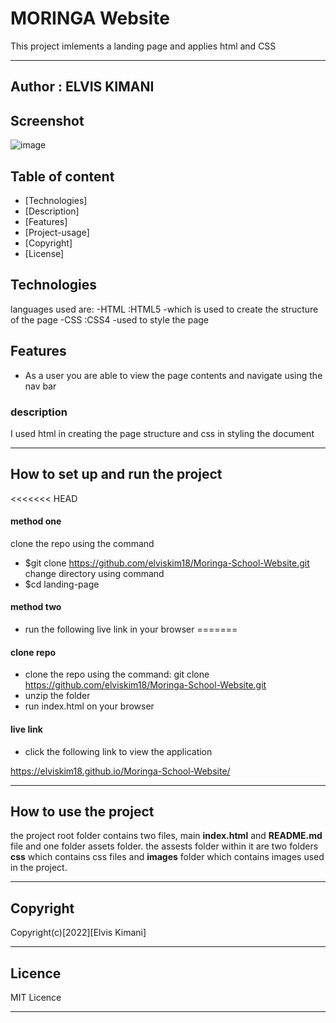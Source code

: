 # MORINGA Website
This project imlements a landing page and applies html and CSS
***

## Author : ELVIS KIMANI

## Screenshot
![image](/Assets/images/****)

## Table of content
- [Technologies]
- [Description]
- [Features]
- [Project-usage]
- [Copyright]
- [License]

## Technologies

 languages used are:
 -HTML :HTML5 -which is used to create the structure of the page
 -CSS :CSS4 -used to style the page

 ## Features 
 * As a user you are able to view the page contents and navigate using the nav bar

### description
I used html in creating the page structure and css in styling the document

***
## How to set up and run the project

<<<<<<< HEAD
#### method one
clone the repo using the command
- $git clone https://github.com/elviskim18/Moringa-School-Website.git
change directory using command
- $cd landing-page

#### method two
 - run the following live link in your browser 
=======
#### clone repo 
* clone the repo using the command: git clone
https://github.com/elviskim18/Moringa-School-Website.git
* unzip the folder
* run index.html on your browser 


#### live link
   - click the following link to view the application

https://elviskim18.github.io/Moringa-School-Website/
***
## How to use the project

the project root folder contains two files, main **index.html** and **README.md** file and one folder assets folder. the assests folder within it are two folders **css** which contains css files and **images** folder which contains images used in the project.
***
## Copyright
 Copyright(c)[2022][Elvis Kimani]

***
## Licence

MIT Licence
***